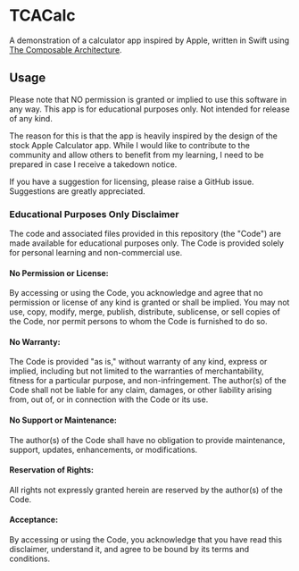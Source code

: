 # TCACalc
A demonstration of a calculator app inspired by Apple, written in Swift using [The Composable Architecture](https://github.com/pointfreeco/swift-composable-architecture). 


## Usage
Please note that NO permission is granted or implied to use this software in any way. This app is for educational purposes only. Not intended for release of any kind.

The reason for this is that the app is heavily inspired by the design of the stock Apple Calculator app. While I would like to contribute to the community and allow others to benefit from my learning, I need to be prepared in case I receive a takedown notice. 

If you have a suggestion for licensing, please raise a GitHub issue. Suggestions are greatly appreciated. 

### Educational Purposes Only Disclaimer

The code and associated files provided in this repository (the "Code") are made available for educational purposes only. The Code is provided solely for personal learning and non-commercial use.

#### No Permission or License:
By accessing or using the Code, you acknowledge and agree that no permission or license of any kind is granted or shall be implied. You may not use, copy, modify, merge, publish, distribute, sublicense, or sell copies of the Code, nor permit persons to whom the Code is furnished to do so.

#### No Warranty:
The Code is provided "as is," without warranty of any kind, express or implied, including but not limited to the warranties of merchantability, fitness for a particular purpose, and non-infringement. The author(s) of the Code shall not be liable for any claim, damages, or other liability arising from, out of, or in connection with the Code or its use.

#### No Support or Maintenance:
The author(s) of the Code shall have no obligation to provide maintenance, support, updates, enhancements, or modifications.

#### Reservation of Rights:
All rights not expressly granted herein are reserved by the author(s) of the Code.

#### Acceptance:
By accessing or using the Code, you acknowledge that you have read this disclaimer, understand it, and agree to be bound by its terms and conditions.


